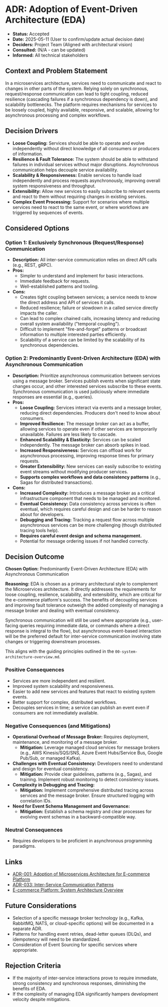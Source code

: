 # ADR: Adoption of Event-Driven Architecture (EDA)

*   **Status:** Accepted
*   **Date:** 2025-05-11 (User to confirm/update actual decision date)
*   **Deciders:** Project Team (Aligned with architectural vision)
*   **Consulted:** (N/A - can be updated)
*   **Informed:** All technical stakeholders

## Context and Problem Statement

In a microservices architecture, services need to communicate and react to changes in other parts of the system. Relying solely on synchronous, request/response communication can lead to tight coupling, reduced resilience (cascading failures if a synchronous dependency is down), and scalability bottlenecks. The platform requires mechanisms for services to be loosely coupled, highly available, responsive, and scalable, allowing for asynchronous processing and complex workflows.

## Decision Drivers

*   **Loose Coupling:** Services should be able to operate and evolve independently without direct knowledge of all consumers or producers of information.
*   **Resilience & Fault Tolerance:** The system should be able to withstand failures in individual services without major disruptions. Asynchronous communication helps decouple service availability.
*   **Scalability & Responsiveness:** Enable services to handle load independently and process requests asynchronously, improving overall system responsiveness and throughput.
*   **Extensibility:** Allow new services to easily subscribe to relevant events and react to them without requiring changes in existing services.
*   **Complex Event Processing:** Support for scenarios where multiple services need to react to the same event, or where workflows are triggered by sequences of events.

## Considered Options

### Option 1: Exclusively Synchronous (Request/Response) Communication

*   **Description:** All inter-service communication relies on direct API calls (e.g., REST, gRPC).
*   **Pros:**
    *   Simpler to understand and implement for basic interactions.
    *   Immediate feedback for requests.
    *   Well-established patterns and tooling.
*   **Cons:**
    *   Creates tight coupling between services; a service needs to know the direct address and API of services it calls.
    *   Reduced resilience; failure or slowdown in a called service directly impacts the caller.
    *   Can lead to complex chained calls, increasing latency and reducing overall system availability ("temporal coupling").
    *   Difficult to implement "fire-and-forget" patterns or broadcast information to multiple interested parties efficiently.
    *   Scalability of a service can be limited by the scalability of its synchronous dependencies.

### Option 2: Predominantly Event-Driven Architecture (EDA) with Asynchronous Communication

*   **Description:** Prioritize asynchronous communication between services using a message broker. Services publish events when significant state changes occur, and other interested services subscribe to these events. Synchronous communication is used judiciously where immediate responses are essential (e.g., queries).
*   **Pros:**
    *   **Loose Coupling:** Services interact via events and a message broker, reducing direct dependencies. Producers don't need to know about consumers.
    *   **Improved Resilience:** The message broker can act as a buffer, allowing services to operate even if other services are temporarily unavailable. Failures are less likely to cascade.
    *   **Enhanced Scalability & Elasticity:** Services can be scaled independently. The message broker can absorb spikes in load.
    *   **Increased Responsiveness:** Services can offload work for asynchronous processing, improving response times for primary requests.
    *   **Greater Extensibility:** New services can easily subscribe to existing event streams without modifying producer services.
    *   **Supports complex workflows and data consistency patterns** (e.g., Sagas for distributed transactions).
*   **Cons:**
    *   **Increased Complexity:** Introduces a message broker as a critical infrastructure component that needs to be managed and monitored.
    *   **Eventual Consistency:** Data consistency across services is often eventual, which requires careful design and can be harder to reason about for developers.
    *   **Debugging and Tracing:** Tracking a request flow across multiple asynchronous services can be more challenging (though distributed tracing tools help).
    *   **Requires careful event design and schema management.**
    *   Potential for message ordering issues if not handled correctly.

## Decision Outcome

**Chosen Option:** Predominantly Event-Driven Architecture (EDA) with Asynchronous Communication

**Reasoning:**
EDA is chosen as a primary architectural style to complement the Microservices architecture. It directly addresses the requirements for loose coupling, resilience, scalability, and extensibility, which are critical for the e-commerce platform's success. The benefits of decoupling services and improving fault tolerance outweigh the added complexity of managing a message broker and dealing with eventual consistency.

Synchronous communication will still be used where appropriate (e.g., user-facing queries requiring immediate data, or commands where a direct response is integral to the flow), but asynchronous event-based interaction will be the preferred default for inter-service communication involving state changes or triggering downstream processes.

This aligns with the guiding principles outlined in the `00-system-architecture-overview.md`.

### Positive Consequences
*   Services are more independent and resilient.
*   Improved system scalability and responsiveness.
*   Easier to add new services and features that react to existing system events.
*   Better support for complex, distributed workflows.
*   Decouples services in time; a service can publish an event even if consumers are not immediately available.

### Negative Consequences (and Mitigations)
*   **Operational Overhead of Message Broker:** Requires deployment, maintenance, and monitoring of a message broker.
    *   **Mitigation:** Leverage managed cloud services for message brokers (e.g., AWS Kinesis/SQS/SNS, Azure Event Hubs/Service Bus, Google Pub/Sub, or managed Kafka).
*   **Challenges with Eventual Consistency:** Developers need to understand and design for eventual consistency.
    *   **Mitigation:** Provide clear guidelines, patterns (e.g., Sagas), and training. Implement robust monitoring to detect consistency issues.
*   **Complexity in Debugging and Tracing:**
    *   **Mitigation:** Implement comprehensive distributed tracing across services and the message broker. Ensure structured logging with correlation IDs.
*   **Need for Event Schema Management and Governance:**
    *   **Mitigation:** Establish a schema registry and clear processes for evolving event schemas in a backward-compatible way.

### Neutral Consequences
*   Requires developers to be proficient in asynchronous programming paradigms.

## Links

*   [ADR-001: Adoption of Microservices Architecture for E-commerce Platform](./ADR-001-adoption-of-microservices-architecture.md)
*   [ADR-033: Inter-Service Communication Patterns](./ADR-033-inter-service-communication-patterns.md)
*   [E-commerce Platform: System Architecture Overview](../00-system-architecture-overview.md)

## Future Considerations

*   Selection of a specific message broker technology (e.g., Kafka, RabbitMQ, NATS, or cloud-specific options) will be documented in a separate ADR.
*   Patterns for handling event retries, dead-letter queues (DLQs), and idempotency will need to be standardized.
*   Consideration of Event Sourcing for specific services where appropriate.

## Rejection Criteria

*   If the majority of inter-service interactions prove to require immediate, strong consistency and synchronous responses, diminishing the benefits of EDA.
*   If the complexity of managing EDA significantly hampers development velocity despite mitigations.
